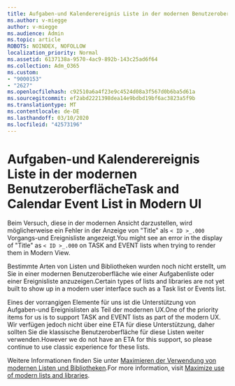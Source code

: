 ```yaml
---
title: Aufgaben-und Kalenderereignis Liste in der modernen Benutzeroberfläche
ms.author: v-miegge
author: v-miegge
ms.audience: Admin
ms.topic: article
ROBOTS: NOINDEX, NOFOLLOW
localization_priority: Normal
ms.assetid: 6137138a-9570-4ac9-892b-143c25ad6f64
ms.collection: Adm_O365
ms.custom:
- "9000153"
- "2627"
ms.openlocfilehash: c92510a6a4f23e9c4524d08a3f567d0b6ba5d61a
ms.sourcegitcommit: ef2abd2221398dea14e9bdbd19bf6ac3823a5f9b
ms.translationtype: MT
ms.contentlocale: de-DE
ms.lasthandoff: 03/10/2020
ms.locfileid: "42573196"
---
```

# <a name="task-and-calendar-event-list-in-modern-ui"></a><span data-ttu-id="3a904-102">Aufgaben-und Kalenderereignis Liste in der modernen Benutzeroberfläche</span><span class="sxs-lookup"><span data-stu-id="3a904-102">Task and Calendar Event List in Modern UI</span></span>

<span data-ttu-id="3a904-103">Beim Versuch, diese in der modernen Ansicht darzustellen, wird möglicherweise ein Fehler in der Anzeige von "Title" als `< ID >_.000` Vorgangs-und Ereignisliste angezeigt.</span><span class="sxs-lookup"><span data-stu-id="3a904-103">You might see an error in the display of "Title" as `< ID >_.000` on TASK and EVENT lists when trying to render them in Modern View.</span></span>

<span data-ttu-id="3a904-104">Bestimmte Arten von Listen und Bibliotheken wurden noch nicht erstellt, um Sie in einer modernen Benutzeroberfläche wie einer Aufgabenliste oder einer Ereignisliste anzuzeigen.</span><span class="sxs-lookup"><span data-stu-id="3a904-104">Certain types of lists and libraries are not yet built to show up in a modern user interface such as a Task list or Events list.</span></span>

<span data-ttu-id="3a904-105">Eines der vorrangigen Elemente für uns ist die Unterstützung von Aufgaben-und Ereignislisten als Teil der modernen UX.</span><span class="sxs-lookup"><span data-stu-id="3a904-105">One of the priority items for us is to support TASK and EVENT lists as part of the modern UX.</span></span> <span data-ttu-id="3a904-106">Wir verfügen jedoch nicht über eine ETA für diese Unterstützung, daher sollten Sie die klassische Benutzeroberfläche für diese Listen weiter verwenden.</span><span class="sxs-lookup"><span data-stu-id="3a904-106">However we do not have an ETA for this support, so please continue to use classic experience for these lists.</span></span>

<span data-ttu-id="3a904-107">Weitere Informationen finden Sie unter [Maximieren der Verwendung von modernen Listen und Bibliotheken](https://docs.microsoft.com/sharepoint/dev/transform/modernize-userinterface-lists-and-libraries).</span><span class="sxs-lookup"><span data-stu-id="3a904-107">For more information, visit [Maximize use of modern lists and libraries](https://docs.microsoft.com/sharepoint/dev/transform/modernize-userinterface-lists-and-libraries).</span></span>
